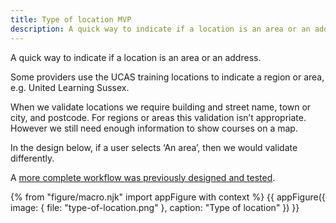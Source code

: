 ```yaml
---
title: Type of location MVP
description: A quick way to indicate if a location is an area or an address.
---
```

A quick way to indicate if a location is an area or an address.

Some providers use the UCAS training locations to indicate a region or area, e.g. United Learning Sussex.

When we validate locations we require building and street name, town or city, and postcode. For regions or areas this validation isn’t appropriate. However we still need enough information to show courses on a map.

In the design below, if a user selects ‘An area’, then we would validate differently.

A [more complete workflow was previously designed and tested](/publish-teacher-training-courses/new-training-location-region).

{% from "figure/macro.njk" import appFigure with context %}
{{ appFigure({
  image: {
    file: "type-of-location.png"
  },
  caption: "Type of location"
}) }}
